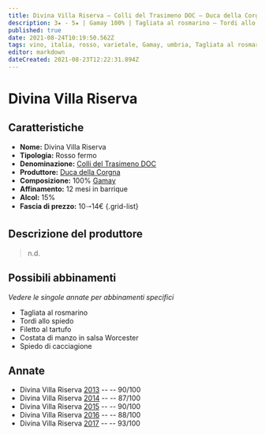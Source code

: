 ```yaml
---
title: Divina Villa Riserva – Colli del Trasimeno DOC – Duca della Corgna – Umbria (IT) – 10🠒14€
description: 3★ - 5★ | Gamay 100% | Tagliata al rosmarino – Tordi allo spiedo – Filetto al tartufo – Costata di manzo – Spiedo di cacciagione
published: true
date: 2021-08-24T10:19:50.562Z
tags: vino, italia, rosso, varietale, Gamay, umbria, Tagliata al rosmarino, Tordi allo spiedo, Filetto al tartufo, Costata di manzo, Spiedo di cacciagione, 10🠒14€, 5 stelle
editor: markdown
dateCreated: 2021-08-23T12:22:31.894Z
---
```


 # Divina Villa Riserva

## Caratteristiche
- **Nome:** Divina Villa Riserva
- **Tipologia:** Rosso fermo
- **Denominazione:** [Colli del Trasimeno DOC](/denominazioni/Italia/Umbria/DOC/Colli-del-Trasimeno)
- **Produttore:** [Duca della Corgna](/produttori/Italia/Piemonte/Duca-della-Corgna)
- **Composizione:** 100% [Gamay](/vitigni/Francia/bacca-nera/Gamay)
- **Affinamento:** 12 mesi in barrique
- **Alcol:** 15%
- **Fascia di prezzo:** 10🠒14€
{.grid-list}

## Descrizione del produttore

> n.d.

## Possibili abbinamenti
*Vedere le singole annate per abbinamenti specifici*

- Tagliata al rosmarino
- Tordi allo spiedo
- Filetto al tartufo
- Costata di manzo in salsa Worcester
- Spiedo di cacciagione

## Annate
- Divina Villa Riserva [2013](vini/Italia/Piemonte/Duca-della-Corgna/Divina-Villa-Riserva/2013) -- <span class="star-4"></span> -- 90/100
- Divina Villa Riserva [2014](vini/Italia/Piemonte/Duca-della-Corgna/Divina-Villa-Riserva/2014) -- <span class="star-3"></span> -- 87/100
- Divina Villa Riserva [2015](vini/Italia/Piemonte/Duca-della-Corgna/Divina-Villa-Riserva/2015) -- <span class="star-4"></span> -- 90/100
- Divina Villa Riserva [2016](vini/Italia/Piemonte/Duca-della-Corgna/Divina-Villa-Riserva/2016) -- <span class="star-3"></span> -- 88/100
- Divina Villa Riserva [2017](vini/Italia/Piemonte/Duca-della-Corgna/Divina-Villa-Riserva/2017) -- <span class="star-5"></span> -- 93/100